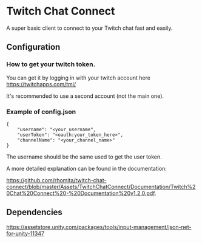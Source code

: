 # Twitch Chat Connect
A super basic client to connect to your Twitch chat fast and easily.

## Configuration
### How to get your twitch token.

You can get it by logging in with your twitch account here https://twitchapps.com/tmi/

It's recommended to use a second account (not the main one).

### Example of config.json

```
{
	"username": "<your_username",
	"userToken": "<oauth:your_token_here>",
	"channelName": "<your_channel_name>"
}
```

The username should be the same used to get the user token.

A more detailed explanation can be found in the documentation:

https://github.com/rhomita/twitch-chat-connect/blob/master/Assets/TwitchChatConnect/Documentation/Twitch%20Chat%20Connect%20-%20Documentation%20v1.2.0.pdf.

## Dependencies

https://assetstore.unity.com/packages/tools/input-management/json-net-for-unity-11347

